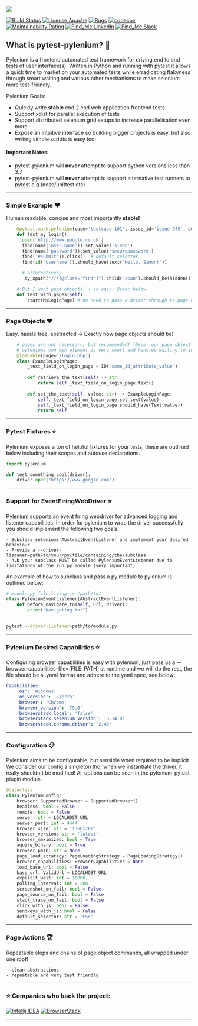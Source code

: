 <kbd>
  <img src="https://github.com/symonk/pylenium/blob/master/.github/.images/pylenium_logo.png">
</kbd>
  <p></p>

[![Build Status](https://api.travis-ci.org/symonk/pytest-pylenium.svg?branch=master)](https://travis-ci.org/symonk/pytest-pylenium)
[![License Apache](https://img.shields.io/badge/license-Apache%202-brightgreen.svg)](https://github.com/symonk/pylenium/blob/master/LICENSE)
[![Bugs](https://sonarcloud.io/api/project_badges/measure?project=symonk_pylenium&metric=bugs)](https://sonarcloud.io/dashboard?id=symonk_pylenium)
[![codecov](https://codecov.io/gh/symonk/pytest-pylenium/branch/master/graph/badge.svg)](https://codecov.io/gh/symonk/pytest-pylenium)
[![Maintainability Rating](https://sonarcloud.io/api/project_badges/measure?project=symonk_pylenium&metric=sqale_rating)](https://sonarcloud.io/dashboard?id=symonk_pylenium)
[![Find_Me LinkedIn](https://img.shields.io/badge/Find_Me-LinkedIn-brightgreen.svg)](https://www.linkedin.com/in/simonk09/)
[![Find_Me Slack](https://img.shields.io/badge/Find_Me-Slack-brightgreen.svg)](https://testersio.slack.com)

## What is pytest-pylenium? :flags: 
Pylenium is a frontend automated test framework for driving end to end tests of user interface(s).  Written in Python
and running with pytest it allows a quick time to market on your automated tests while erradicating flakyness through
smart waiting and various other mechanisms to make selenium more test-friendly.

Pylenium Goals:
 - Quickly write **stable** end 2 end web application frontend tests
 - Support xdist for parallel execution of tests
 - Support distributed selenium grid setups to increase parallelisation even more
 - Expose an intuitive interface so building bigger projects is easy, but also writing simple scripts is easy too!

#### Important Notes:
 - pytest-pylenium will **never** attempt to support python versions less than 3.7
 - pytest-pylenium will **never** attempt to support alternative test runners to pytest e.g (nose/unittest etc)
 
 ---
 
### Simple Example :hearts:
Human readable, concise and most importantly **stable!**

```python
    @pytest.mark.pylenium(case='testcase-101', issue_id='issue-949', description='Logging in is so easy!')
    def test_my_login():
      open('http://www.google.co.uk')
      find(name('user.name')).set_value('simon')
      find(name('password')).set_value('securepassword')
      find('#submit')).click()  # default selector
      find(id('username')).should_have(text('Hello, Simon!'))    
      
      # alternatively
       by_xpath("//*[@class='find']").child("span").should_be(hidden()) 

    # But I want page objects! - so easy: @see: below
    def test_with_pages(self):
        start(MyLoginPage) # no need to pass a driver through to page objects
```

---

### Page Objects :hearts:
Easy, hassle free, abstracted -> Exactly how page objects should be!

```python
    # pages are not necessary, but recommended! (@see: our page objectless example code!)
    # pyleniums own web element is very smart and handles waiting to increase stability
    @loadable(page='/login.php')
    class ExampleLoginPage:
        _text_field_on_login_page = ID("some_id_attribute_value")
    
        def retrieve_the_text(self) -> str:
            return self._text_field_on_login_page.text()
    
        def set_the_text(self, value: str) -> ExampleLoginPage:
            self._text_field_on_login_page.set_text(value)
            self._text_field_on_login_page.should_have(Text(value))
            return self             
```

---

### Pytest Fixtures :star:
Pylenium exposes a ton of helpful fixtures for your tests, these are outlined below including their scopes and autouse
declarations.


```python
import pylenium

def test_something_cool(driver):
    driver.open("https://www.google.com")
```
    
---

### Support for EventFiringWebDriver :star:
Pylenium supports an event firing webdriver for advanced logging and listener capabilities.  In order for pylenium to 
wrap the driver successfully you should implement the following two goals

    - Subclass seleniums AbstractEventListener and implement your desired behaviour
    - Provide a --driver-listener=path/to/your/py/file/containing/the/subclass
    - n.b your subclass MUST be called PyleniumEventListener due to limitations of the run_py module (very important)
    
An example of how to subclass and pass a py module to pylenium is outlined below:

```python
# module.py file living in /path/to/
class PyleniumEventListener(AbstractEventListener):
    def before_navigate_to(self, url, driver):
        print("Navigating to!")
 
```        

```bash
pytest --driver-listener=path/to/module.py
```

---

### Pylenium Desired Capabilities :star:
Configuring browser capabilities is easy with pylenium, just pass us a --browser-capabilities-file=[FILE_PATH] at runtime
and we will do the rest, the file should be a .yaml format and adhere to the yaml spec, see below:

```yaml
Capabilities:
    'os': 'Windows'
    'os_version': 'Sierra'
    'browser': 'Chrome'
    'browser_version': '79.0'
    'browserstack.local': 'false'
    'browserstack.selenium_version': '3.14.0'
    'browserstack.chrome.driver': '2.43'

```
    
---

### Configuration :clipboard:
Pylenium aims to be configurable, but sensible when required to be implicit.  We consider our config a singleton tho,
when we instantiate the driver, it really shouldn't be modified! All options can be seen in the pylenium-pytest plugin
module.


```python
@dataclass
class PyleniumConfig:
    browser: SupportedBrowser = SupportedBrowser()
    headless: bool = False
    remote: bool = False
    server: str = LOCALHOST_URL
    server_port: int = 4444
    browser_size: str = '1366x768'
    browser_version: str = 'latest'
    browser_maximized: bool = True
    aquire_binary: bool = True
    browser_path: str = None
    page_load_strategy: PageLoadingStrategy = PageLoadingStrategy()
    browser_capabilities: BrowserCapabilities = None
    load_base_url: bool = False
    base_url: ValidUrl = LOCALHOST_URL
    explicit_wait: int = 15000
    polling_interval: int = 200
    screenshot_on_fail: bool = False
    page_source_on_fail: bool = False
    stack_trace_on_fail: bool = False
    click_with_js: bool = False
    sendkeys_with_js: bool = False
    default_selector: str = 'CSS'
```
---

### Page Actions :trophy:
Repeatable steps and chains of page object commands, all wrapped under one roof!

    - clean abstractions
    - repeatable and very test friendly
    
---

###  :star: Companies who back the project:

[![Intellij IDEA](https://cloud.google.com/tools/images/icon_IntelliJIDEA.png )](http://www.jetbrains.com/idea)
[![BrowserStack](https://www.browserstack.com/images/mail/browserstack-logo-footer.png)](https://www.browserstack.com)

---
